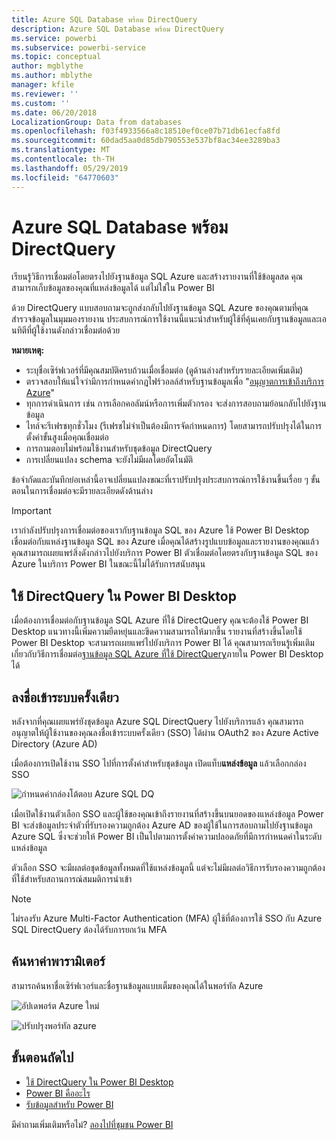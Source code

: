 ```yaml
---
title: Azure SQL Database พร้อม DirectQuery
description: Azure SQL Database พร้อม DirectQuery
ms.service: powerbi
ms.subservice: powerbi-service
ms.topic: conceptual
author: mgblythe
ms.author: mblythe
manager: kfile
ms.reviewer: ''
ms.custom: ''
ms.date: 06/20/2018
LocalizationGroup: Data from databases
ms.openlocfilehash: f03f4933566a8c18510ef0ce07b71db61ecfa8fd
ms.sourcegitcommit: 60dad5aa0d85db790553e537bf8ac34ee3289ba3
ms.translationtype: MT
ms.contentlocale: th-TH
ms.lasthandoff: 05/29/2019
ms.locfileid: "64770603"
---
```

# <a name="azure-sql-database-with-directquery"></a>Azure SQL Database พร้อม DirectQuery

เรียนรู้วิธีการเชื่อมต่อโดยตรงไปยังฐานข้อมูล SQL Azure และสร้างรายงานที่ใช้ข้อมูลสด คุณสามารถเก็บข้อมูลของคุณที่แหล่งข้อมูลได้ แต่ไม่ใช่ใน Power BI

ด้วย DirectQuery แบบสอบถามจะถูกส่งกลับไปยังฐานข้อมูล SQL Azure ของคุณตามที่คุณสำรวจข้อมูลในมุมมองรายงาน ประสบการณ์การใช้งานนี้แนะนำสำหรับผู้ใช้ที่คุ้นเคยกับฐานข้อมูลและเอนทิตีที่ผู้ใช้งานดังกล่าวเชื่อมต่อด้วย

**หมายเหตุ:**

* ระบุชื่อเซิร์ฟเวอร์ที่มีคุณสมบัติครบถ้วนเมื่อเชื่อมต่อ (ดูด้านล่างสำหรับรายละเอียดเพิ่มเติม)
* ตรวจสอบให้แน่ใจว่ามีการกำหนดค่ากฎไฟร์วอลล์สำหรับฐานข้อมูลเพื่อ "[อนุญาตการเข้าถึงบริการ Azure](https://msdn.microsoft.com/library/azure/ee621782.aspx)"
* ทุกการดำเนินการ เช่น การเลือกคอลัมน์หรือการเพิ่มตัวกรอง จะส่งการสอบถามย้อนกลับไปยังฐานข้อมูล
* ไทล์จะรีเฟรชทุกชั่วโมง (รีเฟรชไม่จำเป็นต้องมีการจัดกำหนดการ) โดยสามารถปรับปรุงได้ในการตั้งค่าขั้นสูงเมื่อคุณเชื่อมต่อ
* การถามตอบไม่พร้อมใช้งานสำหรับชุดข้อมูล DirectQuery
* การเปลี่ยนแปลง schema จะยังไม่มีผลโดยอัตโนมัติ

ข้อจำกัดและบันทึกย่อเหล่านี้อาจเปลี่ยนแปลงขณะที่เราปรับปรุงประสบการณ์การใช้งานขึ้นเรื่อย ๆ ขั้นตอนในการเชื่อมต่อจะมีรายละเอียดดังด้านล่าง

> [!Important]
> เรากำลังปรับปรุงการเชื่อมต่อของเรากับฐานข้อมูล SQL ของ Azure  ใช้ Power BI Desktop เชื่อมต่อกับแหล่งฐานข้อมูล SQL ของ Azure  เมื่อคุณได้สร้างรูปแบบข้อมูลและรายงานของคุณแล้ว คุณสามารถเผยแพร่สิ่งดังกล่าวไปยังบริการ Power BI  ตัวเชื่อมต่อโดยตรงกับฐานข้อมูล SQL ของ Azure ในบริการ Power BI ในขณะนี้ไม่ได้รับการสนับสนุน

## <a name="power-bi-desktop-and-directquery"></a>ใช้ DirectQuery ใน Power BI Desktop

เมื่อต้องการเชื่อมต่อกับฐานข้อมูล SQL Azure ที่ใช้ DirectQuery คุณจะต้องใช้ Power BI Desktop แนวทางนี้เพิ่มความยืดหยุ่นและขีดความสามารถให้มากขึ้น รายงานที่สร้างขึ้นโดยใช้ Power BI Desktop จะสามารถเผยแพร่ไปยังบริการ Power BI ได้ คุณสามารถเรียนรู้เพิ่มเติมเกี่ยวกับวิธีการเชื่อมต่อ[ฐานข้อมูล SQL Azure ที่ใช้ DirectQuery](desktop-use-directquery.md)ภายใน Power BI Desktop ได้

## <a name="single-sign-on"></a>ลงชื่อเข้าระบบครั้งเดียว

หลังจากที่คุณเผยแพร่ยังชุดข้อมูล Azure SQL DirectQuery ไปยังบริการแล้ว คุณสามารถอนุญาตให้ผู้ใช้งานของคุณลงชื่อเข้าระบบครั้งเดียว (SSO) ได้ผ่าน OAuth2 ของ Azure Active Directory (Azure AD)

เมื่อต้องการเปิดใช้งาน SSO ไปที่การตั้งค่าสำหรับชุดข้อมูล เปิดแท็บ**แหล่งข้อมูล** แล้วเลือกกล่อง SSO

![กำหนดค่ากล่องโต้ตอบ Azure SQL DQ](media/service-azure-sql-database-with-direct-connect/sso-dialog.png)

เมื่อเปิดใช้งานตัวเลือก SSO และผู้ใช้ของคุณเข้าถึงรายงานที่สร้างขึ้นบนยอดของแหล่งข้อมูล Power BI จะส่งข้อมูลประจำตัวที่รับรองความถูกต้อง Azure AD ของผู้ใช้ในการสอบถามไปยังฐานข้อมูล Azure SQL ซึ่งจะช่วยให้ Power BI เป็นไปตามการตั้งค่าความปลอดภัยที่มีการกำหนดค่าในระดับแหล่งข้อมูล

ตัวเลือก SSO จะมีผลต่อชุดข้อมูลทั้งหมดที่ใช้แหล่งข้อมูลนี้ แต่จะไม่มีผลต่อวิธีการรับรองความถูกต้องที่ใช้สำหรับสถานการณ์สมมติการนำเข้า

> [!Note]
> ไม่รองรับ Azure Multi-Factor Authentication (MFA) ผู้ใช้ที่ต้องการใช้ SSO กับ Azure SQL DirectQuery ต้องได้รับการยกเว้น MFA

## <a name="finding-parameter-values"></a>ค้นหาค่าพารามิเตอร์

สามารถค้นหาชื่อเซิร์ฟเวอร์และชื่อฐานข้อมูลแบบเต็มของคุณได้ในพอร์ทัล Azure

![อัปเดพอร์ต Azure ใหม่](media/service-azure-sql-database-with-direct-connect/azureportnew_update.png)

![ปรับปรุงพอร์ทัล azure](media/service-azure-sql-database-with-direct-connect/azureportal_update.png)

## <a name="next-steps"></a>ขั้นตอนถัดไป

* [ใช้ DirectQuery ใน Power BI Desktop](desktop-use-directquery.md)  
* [Power BI คืออะไร](power-bi-overview.md)  
* [รับข้อมูลสำหรับ Power BI](service-get-data.md)  

มีคำถามเพิ่มเติมหรือไม่? [ลองไปที่ชุมชน Power BI](http://community.powerbi.com/)
